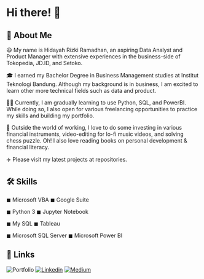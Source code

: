 # Hi there! 👋

## 🚀 About Me

😃 My name is Hidayah Rizki Ramadhan, an aspiring Data Analyst and Product Manager with extensive experiences in the business-side of Tokopedia, JD.ID, and Setoko.

🎓 I earned my Bachelor Degree in Business Management studies at Institut Teknologi Bandung. Although my background is in business, I am excited to learn other more technical fields such as data and product.

👨‍💻 Currently, I am gradually learning to use Python, SQL, and PowerBI. While doing so, I also open for various freelancing opportunities to practice my skills and building my portfolio.

🎸 Outside the world of working, I love to do some investing in various financial instruments, video-editing for lo-fi music videos, and solving chess puzzle. Oh! I also love reading books on personal development & financial literacy.

✈️ Please visit my latest projects at repositories.

## 🛠️ Skills

◼ Microsoft VBA                     ◼ Google Suite

◼ Python 3                          ◼ Jupyter Notebook

◼ My SQL                            ◼ Tableau

◼ Microsoft SQL Server              ◼ Microsoft Power BI

## 🔗 Links

![Portfolio](https://img.shields.io/badge/Portfolio-34E27A?style=for-the-badge&logo=Portfolio&logoColor=white)
[![Linkedin](https://img.shields.io/badge/Linkedin-0A66C2?style=for-the-badge&logo=Linkedin&logoColor=White)](https://www.linkedin.com/in/hidayahrr)
[![Medium](https://img.shields.io/badge/Medium-000000?style=for-the-badge&logo=Medium&logoColor=White)](https://hidayahrr.medium.com/)
